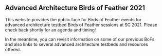 ## Advanced Architecture Birds of Feather 2021

This website provides the public face for Birds of Feather events for advanced architecture testbed Birds of Feather sessions at SC 2021. Please check back shortly for an agenda and timing!

In the meantime, you can revisit information on some of our previous BoFs and also links to several advanced architecture testbeds and resources offered.
